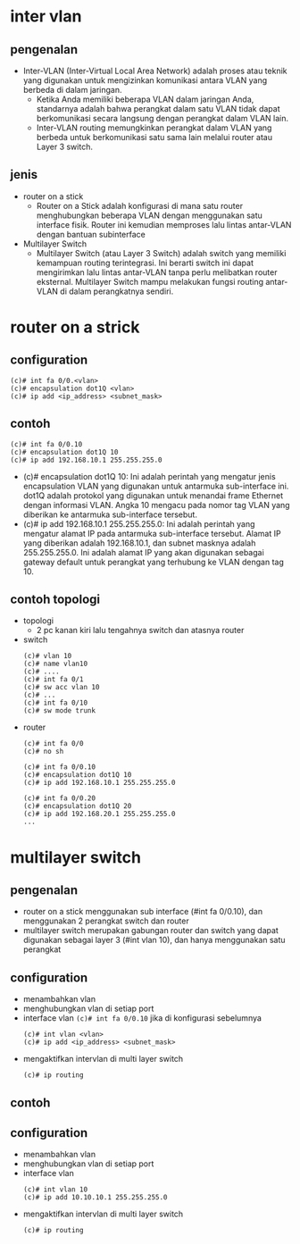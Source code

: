 # inter vlan
## pengenalan
- Inter-VLAN (Inter-Virtual Local Area Network) adalah proses atau teknik yang digunakan untuk mengizinkan komunikasi antara VLAN yang berbeda di dalam jaringan. 
  - Ketika Anda memiliki beberapa VLAN dalam jaringan Anda, standarnya adalah bahwa perangkat dalam satu VLAN tidak dapat berkomunikasi secara langsung dengan perangkat dalam VLAN lain.
  - Inter-VLAN routing memungkinkan perangkat dalam VLAN yang berbeda untuk berkomunikasi satu sama lain melalui router atau Layer 3 switch.

## jenis
- router on a stick
  - Router on a Stick adalah konfigurasi di mana satu router menghubungkan beberapa VLAN dengan menggunakan satu interface fisik. Router ini kemudian memproses lalu lintas antar-VLAN dengan bantuan subinterface
- Multilayer Switch
  - Multilayer Switch (atau Layer 3 Switch) adalah switch yang memiliki kemampuan routing terintegrasi. Ini berarti switch ini dapat mengirimkan lalu lintas antar-VLAN tanpa perlu melibatkan router eksternal. Multilayer Switch mampu melakukan fungsi routing antar-VLAN di dalam perangkatnya sendiri.

# router on a strick
## configuration
```
(c)# int fa 0/0.<vlan>
(c)# encapsulation dot1Q <vlan>
(c)# ip add <ip_address> <subnet_mask>
```
## contoh
```
(c)# int fa 0/0.10
(c)# encapsulation dot1Q 10
(c)# ip add 192.168.10.1 255.255.255.0
```
- (c)# encapsulation dot1Q 10: Ini adalah perintah yang mengatur jenis encapsulation VLAN yang digunakan untuk antarmuka sub-interface ini. dot1Q adalah protokol yang digunakan untuk menandai frame Ethernet dengan informasi VLAN. Angka 10 mengacu pada nomor tag VLAN yang diberikan ke antarmuka sub-interface tersebut.
- (c)# ip add 192.168.10.1 255.255.255.0: Ini adalah perintah yang mengatur alamat IP pada antarmuka sub-interface tersebut. Alamat IP yang diberikan adalah 192.168.10.1, dan subnet masknya adalah 255.255.255.0. Ini adalah alamat IP yang akan digunakan sebagai gateway default untuk perangkat yang terhubung ke VLAN dengan tag 10.

## contoh topologi
- topologi
  - 2 pc kanan kiri lalu tengahnya switch dan atasnya router
- switch
  ```
  (c)# vlan 10
  (c)# name vlan10
  (c)# ....
  (c)# int fa 0/1
  (c)# sw acc vlan 10
  (c)# ...
  (c)# int fa 0/10
  (c)# sw mode trunk
  ```
- router
  ```
  (c)# int fa 0/0
  (c)# no sh

  (c)# int fa 0/0.10
  (c)# encapsulation dot1Q 10
  (c)# ip add 192.168.10.1 255.255.255.0

  (c)# int fa 0/0.20
  (c)# encapsulation dot1Q 20
  (c)# ip add 192.168.20.1 255.255.255.0
  ...

# multilayer switch
## pengenalan
- router on a stick menggunakan sub interface (#int fa 0/0.10), dan menggunakan 2 perangkat switch dan router
- multilayer switch merupakan gabungan router dan switch yang dapat digunakan sebagai layer 3 (#int vlan 10), dan hanya menggunakan satu perangkat

## configuration
- menambahkan vlan
- menghubungkan vlan di setiap port
- interface vlan ```(c)# int fa 0/0.10``` jika di konfigurasi sebelumnya
    ```
  (c)# int vlan <vlan>
  (c)# ip add <ip_address> <subnet_mask>
  ```
- mengaktifkan intervlan di multi layer switch
  ```
  (c)# ip routing
  ```

## contoh
## configuration
- menambahkan vlan
- menghubungkan vlan di setiap port
- interface vlan
  ```
  (c)# int vlan 10
  (c)# ip add 10.10.10.1 255.255.255.0
  ```
- mengaktifkan intervlan di multi layer switch
  ```
  (c)# ip routing
  ```